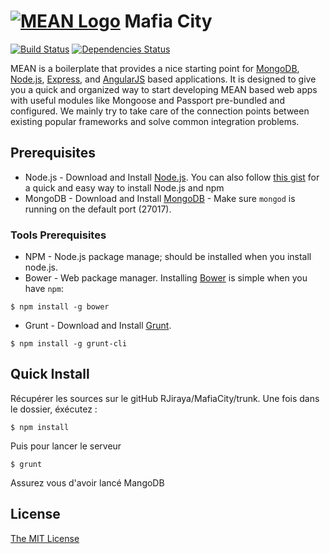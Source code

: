 # [![MEAN Logo](http://www.mean.io/img/logos/meanlogo.png)](http://mean.io/) Mafia City

[![Build Status](https://travis-ci.org/linnovate/mean.png?branch=master)](https://travis-ci.org/linnovate/mean)
[![Dependencies Status](https://david-dm.org/linnovate/mean.png)](https://david-dm.org/linnovate/mean)

MEAN is a boilerplate that provides a nice starting point for [MongoDB](http://www.mongodb.org/), [Node.js](http://www.nodejs.org/), [Express](http://expressjs.com/), and [AngularJS](http://angularjs.org/) based applications. It is designed to give you a quick and organized way to start developing MEAN based web apps with useful modules like Mongoose and Passport pre-bundled and configured. We mainly try to take care of the connection points between existing popular frameworks and solve common integration problems.  

## Prerequisites
* Node.js - Download and Install [Node.js](http://www.nodejs.org/download/). You can also follow [this gist](https://gist.github.com/isaacs/579814) for a quick and easy way to install Node.js and npm
* MongoDB - Download and Install [MongoDB](http://docs.mongodb.org/manual/installation/) - Make sure `mongod` is running on the default port (27017).

### Tools Prerequisites
* NPM - Node.js package manage; should be installed when you install node.js.
* Bower - Web package manager. Installing [Bower](http://bower.io/) is simple when you have `npm`:

```
$ npm install -g bower
```

* Grunt - Download and Install [Grunt](http://gruntjs.com).

```
$ npm install -g grunt-cli
```


## Quick Install
  Récupérer les sources sur le gitHub RJiraya/MafiaCity/trunk.
  Une fois dans le dossier, éxécutez : 
  
  ```
  $ npm install
  ```
  
  Puis pour lancer le serveur
  
  ```
  $ grunt
  ```

  Assurez vous d'avoir lancé MangoDB
  
  
  
  
## License
[The MIT License](http://opensource.org/licenses/MIT)
